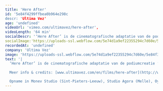 ```yaml
---
title: 'Here After'
id: '5e84f4299ffbea0b964e298c
descr: 'Ultima Vez'
age: 'undefined'
videoUrl: 'vimeo.com/ultimavez/here-after',
videoLength: '64 min'
socialDescr: '‘Here After’ is de cinematografische adaptatie van de podiumcreatie ‘Puur’ (2005). In gedanste scènes zien we de personages hun herinneringen herbeleven in het hiernamaals ; alsof hun gevoelens en trauma’s behouden werden in het geheugen van het lichaam. '
socialImage:'https://uploads-ssl.webflow.com/5e74d1a9ef22355294c7d60e/5e84f3b015518b52d81c992a_Here-After_Wim%20Vandekeybus_5a9_photo%20Jean-Pierre%20Stoop.jpg'
recordedAt: 'undefined'
company: 'Ultima Vez'
image: 'https://uploads-ssl.webflow.com/5e74d1a9ef22355294c7d60e/5e84f3b015518b52d81c992a_Here-After_Wim%20Vandekeybus_5a9_photo%20Jean-Pierre%20Stoop.jpg'
text: '|
  ‘Here After’ is de cinematografische adaptatie van de podiumcreatie ‘Puur’ (2005). In gedanste scènes zien we de personages hun herinneringen herbeleven in het hiernamaals ; alsof hun gevoelens en trauma’s behouden werden in het geheugen van het lichaam. Met de snijdende muziektonen van Fausto Romitelli en de lyrische muziek van David Eugene Edwards/Woven Hand.
  
  Meer info & credits: [www.ultimavez.com/en/films/here-after](http://www.ultimavez.com/en/films/here-after)

  Opname in Monev Studio (Sint-Pieters-Leeuw), Studio Agora (Melle), Oye-Plage, Metro Louiza (Brussels), Tour & Taxis (Brussels), Terrils de Sainte-Henriette (Morlanwelz)'
---
```

